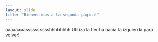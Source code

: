 ```yaml
---
layout: slide
title: "Bienvenidos a la segunda página!"
---
```

aaaaaaaasssssssssshhhhhhhh
Utiliza la flecha hacia la izquierda para volver!
